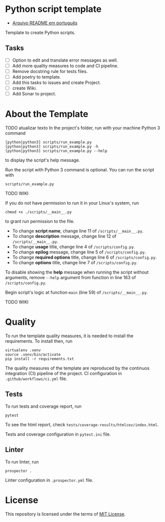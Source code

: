 # Python script template

- [Arquivo README em português](docs/README_PT.md)

Template to create Python scripts.

## Tasks

- [ ] Option to edit and translate error messages as well.
- [ ] Add more quality measures to code and CI pipeline.
- [ ] Remove docstring rule for tests files.
- [ ] Add poetry to template.
- [ ] Add this tasks to issues and create Project.
- [ ] create Wiki.
- [ ] Add Sonar to project.

# About the Template

TODO atualizar texto
In the project's folder, run with your machine Python 3 command
```
[python|python3] scripts/run_example.py
[python|python3] scripts/run_example.py -h
[python|python3] scripts/run_example.py --help
```
to display the script's help message.

Run the script with Python 3 command is optional. You can run the script with
```
scripts/run_example.py
```

TODO WIKI

If you do not have permission to run it in your Linux's system, run
```
chmod +x ./scripts/__main__.py
```
to grant run permission to the file.

- To change **script name**, change line 11 of `/scripts/__main__.py`.
- To change **description** message, change line 12 of `/scripts/__main__.py`.
- To change **usage** title, change line 4 of `/scripts/config.py`.
- To change **epilog** message, change line 5 of `/scripts/config.py`.
- To change **required options** title, change line 6 of `/scripts/config.py`.
- To change **options** title, change line 7 of `/scripts/config.py`.

To disable showing the **help** message when running the script without arguments, remove `--help` argument from function in line 163 of `/scripts/config.py`.

Begin script's logic at function `main` (line 59) of `/scripts/__main__.py`.

TODO WIKI

# Quality

To run the template quality measures, it is needed to install the requirements. To install then, run
```
virtualenv .venv
source .venv/bin/activate
pip install -r requirements.txt
```

The quality measures of the template are reproduced by the continuos integration (CI) pipeline of the project. CI configuration in `.github/workflows/ci.yml` file.

## Tests

To run tests and coverage report, run
```
pytest
```

To see the html report, check `tests/coverage-results/htmlcov/index.html`.

Tests and coverage configuration in `pytest.ini` file.

## Linter

To run linter, run
```
prospector .
```

Linter configuration in `.prospector.yml` file.

# License

This repository is licensed under the terms of [MIT License](LICENSE).
